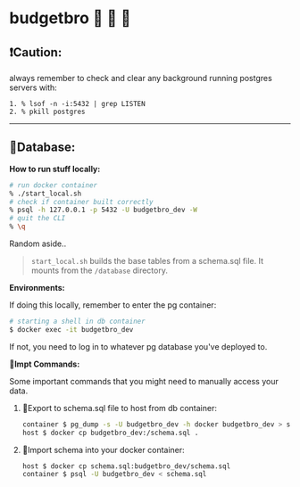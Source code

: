 # budgetbro 💸 💸 💸

## ❗️Caution:

always remember to check and clear any background running postgres servers with:
```
1. % lsof -n -i:5432 | grep LISTEN
2. % pkill postgres
```
---

## 🔧Database:

__How to run stuff locally:__

```bash
# run docker container
% ./start_local.sh
# check if container built correctly
% psql -h 127.0.0.1 -p 5432 -U budgetbro_dev -W 
# quit the CLI
% \q
```
Random aside..
> `start_local.sh` builds the base tables from a schema.sql file. It mounts from the `/database` directory.

__Environments:__

If doing this locally, remember to enter the pg container:
```bash
# starting a shell in db container
$ docker exec -it budgetbro_dev
```
If not, you need to log in to whatever pg database you've deployed to.

__🔧Impt Commands:__

Some important commands that you might need to manually access your data.

1. 🔧Export to schema.sql file to host from db container:
    ```bash
    container $ pg_dump -s -U budgetbro_dev -h docker budgetbro_dev > schema.sql
    host $ docker cp budgetbro_dev:/schema.sql .
    ```

2. 🔧Import schema into your docker container:
    ```bash
    host $ docker cp schema.sql:budgetbro_dev/schema.sql
    container $ psql -U budgetbro_dev < schema.sql
    ```
